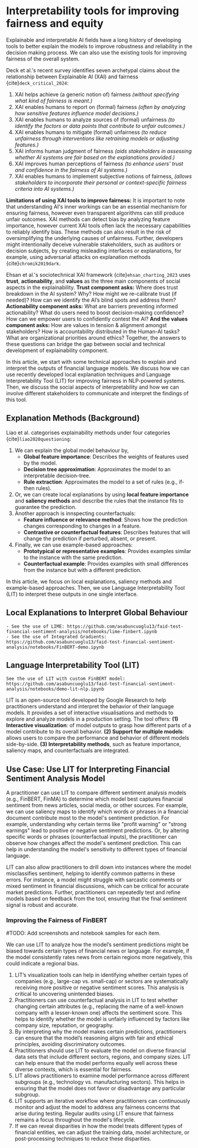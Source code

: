 # Interpretability tools for improving fairness and equity

Explainable and interpretable AI fields have a long history of developing tools to better explain the models to improve robustness and reliability in the decision making process. We can also use the existing tools for improving fairness of the overall system. 

Deck et al.'s recent survey identifies seven archetypal claims about the relationship between Explainable AI (XAI) and fairness {cite}`deck_critical_2024`:

1. XAI helps achieve (a generic notion of) fairness *(without specifying what kind of fairness is meant.)*
2. XAI enables humans to report on (formal) fairness *(often by analyzing how sensitive features influence model decisions.)*
3. XAI enables humans to analyze sources of (formal) unfairness *(to identify the factors or data points that contribute to unfair outcomes.)*
4. XAI enables humans to mitigate (formal) unfairness *(to reduce unfairness through interventions like retraining models or adjusting features.)*
5. XAI informs human judgment of fairness *(aids stakeholders in assessing whether AI systems are fair based on the explanations provided.)*
6. XAI improves human perceptions of fairness *(to enhance users' trust and confidence in the fairness of AI systems.)*
7. XAI enables humans to implement subjective notions of fairness, *(allows stakeholders to incorporate their personal or context-specific fairness criteria into AI systems.)*

**Limitations of using XAI tools to improve fairness:** It is important to note that understanding AI's inner workings can be an essential mechanism for ensuring fairness, however even transparent algorithms can still produce unfair outcomes. XAI methods can detect bias by analyzing feature importance, however current XAI tools often lack the necessary capabilities to reliably identify bias. These methods can also result in the risk of oversimplifying the underlying causes of unfairness. Further, developers might intentionally deceive vulnerable stakeholders, such as auditors or decision subjects, by creating misleading interfaces or explanations, for example, using adversarial attacks on explanation methods {cite}`chromik2019dark`.

Ehsan et al.'s sociotechnical XAI framework {cite}`ehsan_charting_2023` uses **trust**, **actionability**, and **values** as the three main components of social aspects in the explainability. **Trust component asks:** Where does trust breakdown in the AI system? Why? How might we re-calibrate trust (if needed)? How can we identify the AI’s blind spots and address them? **Actionability component asks:** What are barriers preventing informed actionability? What do users need to boost decision-making confidence? How can we empower users to confidently contest the AI? **And the values component asks:** How are values in tension & alignment amongst stakeholders? How is accountability distributed in the Human-AI tasks? What are organizational priorities around ethics? Together, the answers to these questions can bridge the gap between social and technical development of explainability component. 

In this article, we start with some technical approaches to explain and interpret the outputs of financial language models. We discuss how we can use recently developed local explanation techniques and Language Interpretability Tool (LIT) for improving fairness in NLP-powered systems. Then, we discuss the social aspects of interpretability and how we can involve different stakeholders to communicate and interpret the findings of this tool.

## Explanation Methods (Background)

Liao et al. categorises explainability methods under four categories {cite}`liao2020questioning`:

1. We can explain the global model behaviour by,
   - **Global feature importance**: Describes the weights of features used by the model.
   - **Decision tree approximation**: Approximates the model to an interpretable decision-tree.
   - **Rule extraction**: Approximates the model to a set of rules (e.g., if-then rules).
2. Or, we can create local explanations by using **local feature importance** and **saliency methods** and describe the rules that the instance fits to guarantee the prediction.
3. Another approach is innspecting counterfactuals:
    - **Feature influence or relevance method**: Shows how the prediction changes corresponding to changes in a feature.
    - **Contrastive or counterfactual features**: Describes features that will change the prediction if perturbed, absent, or present.
4. Finally, we can use example-based approaches:
   - **Prototypical or representative examples**: Provides examples similar to the instance with the same prediction.
   - **Counterfactual example**: Provides examples with small differences from the instance but with a different prediction.

In this article, we focus on local explanations, saliency methods and example-based approaches. Then, we use Language Interpretability Tool (LIT) to interpret these outputs in one single interface.

## Local Explanations to Interpret Global Behaviour

```{note}
- See the use of LIME: https://github.com/asabuncuoglu13/faid-test-financial-sentiment-analysis/notebooks/lime-finbert.ipynb
- See the use of Integrated Gradients: https://github.com/asabuncuoglu13/faid-test-financial-sentiment-analysis/notebooks/FinBERT-demo.ipynb
```

## Language Interpretability Tool (LIT)

```{note}
See the use of LIT with custom FinBERT model: https://github.com/asabuncuoglu13/faid-test-financial-sentiment-analysis/notebooks/demo-lit-nlp.ipynb
```

LIT is an open-source tool developed by Google Research to help practitioners understand and interpret the behavior of their language models. It provides a set of interactive visualisations and methods to explore and analyze models in a production setting. The tool offers: **(1) Interactive visualization**: of model outputs to grasp how different parts of a model contribute to its overall behavior. **(2) Support for multiple models**: allows users to compare the performance and behavior of different models side-by-side. **(3) Interpretability methods**, such as feature importance, saliency maps, and counterfactuals are integrated.

## Use Case: Use LIT for Interpreting Financial Sentiment Analysis Model

A practitioner can use LIT to compare different sentiment analysis models (e.g., FinBERT, FinMA) to determine which model best captures financial sentiment from news articles, social media, or other sources. For example, we can use saliency maps to identify which words or phrases in a financial document contribute most to the model's sentiment prediction. For example, understanding why certain terms like "profit warning" or "strong earnings" lead to positive or negative sentiment predictions. Or, by altering specific words or phrases (counterfactual inputs), the practitioner can observe how changes affect the model's sentiment prediction. This can help in understanding the model's sensitivity to different types of financial language.

LIT can also allow practitioners to drill down into instances where the model misclassifies sentiment, helping to identify common patterns in these errors. For instance, a model might struggle with sarcastic comments or mixed sentiment in financial discussions, which can be critical for accurate market predictions. Further, practitioners can repeatedly test and refine models based on feedback from the tool, ensuring that the final sentiment signal is robust and accurate.

### Improving the Fairness of FinBERT

#TODO: Add screenshots and notebook samples for each item.

We can use LIT to analyze how the model’s sentiment predictions might be biased towards certain types of financial news or language. For example, if the model consistently rates news from certain regions more negatively, this could indicate a regional bias.

1. LIT’s visualization tools can help in identifying whether certain types of companies (e.g., large-cap vs. small-cap) or sectors are systematically receiving more positive or negative sentiment scores. This analysis is critical to uncovering unintended biases.
2. Practitioners can use counterfactual analysis in LIT to test whether changing certain attributes (e.g., replacing the name of a well-known company with a lesser-known one) affects the sentiment score. This helps to identify whether the model is unfairly influenced by factors like company size, reputation, or geography.
3. By interpreting why the model makes certain predictions, practitioners can ensure that the model’s reasoning aligns with fair and ethical principles, avoiding discriminatory outcomes.
4. Practitioners should use LIT to evaluate the model on diverse financial data sets that include different sectors, regions, and company sizes. LIT can help ensure that the model performs equally well across these diverse contexts, which is essential for fairness.
5. LIT allows practitioners to examine model performance across different subgroups (e.g., technology vs. manufacturing sectors). This helps in ensuring that the model does not favor or disadvantage any particular subgroup.
6. LIT supports an iterative workflow where practitioners can continuously monitor and adjust the model to address any fairness concerns that arise during testing. Regular audits using LIT ensure that fairness remains a focus throughout the model's lifecycle.
7. If we can reveal disparities in how the model treats different types of financial entities, we can adjust the training data, model architecture, or post-processing techniques to reduce these disparities.
